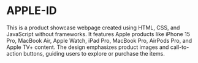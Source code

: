 # APPLE-ID
This is a product showcase webpage created using HTML, CSS, and JavaScript without frameworks. It features Apple products like iPhone 15 Pro, MacBook Air, Apple Watch, iPad Pro, MacBook Pro, AirPods Pro, and Apple TV+ content. The design emphasizes product images and call-to-action buttons, guiding users to explore or purchase the items.
